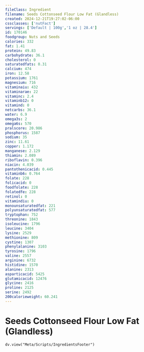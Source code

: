 ```yaml
---
fileClass: Ingredient
filename: Seeds Cottonseed Flour Low Fat (Glandless)
created: 2024-12-21T19:27:02-06:00
cssclasses: ['nutFact']
servings: ['Default | 100g','1 oz | 28.4']
id: 170146
foodgroup: Nuts and Seeds
calories: 332
fat: 1.41
protein: 49.83
carbohydrate: 36.1
cholesterol: 0
saturatedfats: 0.31
calcium: 474
iron: 12.58
potassium: 1761
magnesium: 716
vitaminaiu: 432
vitaminarae: 22
vitaminc: 2.4
vitaminb12: 0
vitamind: 0
netcarbs: 36.1
water: 6.9
omega3s: 2
omega6s: 570
pralscore: 20.986
phosphorus: 1587
sodium: 35
zinc: 11.61
copper: 1.172
manganese: 2.129
thiamin: 2.089
riboflavin: 0.396
niacin: 4.039
pantothenicacid: 0.445
vitaminb6: 0.764
folate: 228
folicacid: 0
foodfolate: 228
folatedfe: 228
retinol: 0
vitamindiu: 0
monounsaturatedfat: 221
polyunsaturatedfat: 577
tryptophan: 752
threonine: 1843
isoleucine: 1796
leucine: 3404
lysine: 2529
methionine: 809
cystine: 1307
phenylalanine: 3103
tyrosine: 1796
valine: 2557
arginine: 6732
histidine: 1570
alanine: 2313
asparticacid: 5425
glutamicacid: 12476
glycine: 2416
proline: 2125
serine: 2492
200calorieweight: 60.241
---
```


# Seeds Cottonseed Flour Low Fat (Glandless)

```dataviewjs
dv.view("Meta/Scripts/IngredientsFooter")
```